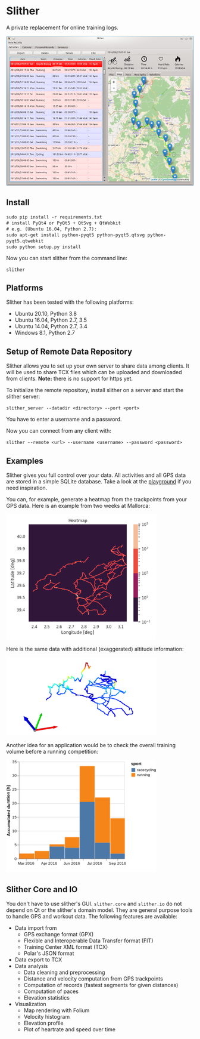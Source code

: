 # Slither

A private replacement for online training logs.

![screenshot](doc/source/_static/slither.png)

## Install

    sudo pip install -r requirements.txt
    # install PyQt4 or PyQt5 + QtSvg + QtWebkit
    # e.g. (Ubuntu 16.04, Python 2.7):
    sudo apt-get install python-pyqt5 python-pyqt5.qtsvg python-pyqt5.qtwebkit
    sudo python setup.py install

Now you can start slither from the command line:

    slither

## Platforms

Slither has been tested with the following platforms:

* Ubuntu 20.10, Python 3.8
* Ubuntu 16.04, Python 2.7, 3.5
* Ubuntu 14.04, Python 2.7, 3.4
* Windows 8.1, Python 2.7

## Setup of Remote Data Repository

Slither allows you to set up your own server to share data among clients.
It will be used to share TCX files which can be uploaded and downloaded from
clients. **Note:** there is no support for https yet.

To initialize the remote repository, install slither on a server and start
the slither server:

    slither_server --datadir <directory> --port <port>

You have to enter a username and a password.

Now you can connect from any client with:

    slither --remote <url> --username <username> --password <password>

## Examples

Slither gives you full control over your data. All activities and all
GPS data are stored in a simple SQLite database. Take a look at the
[playground](https://github.com/AlexanderFabisch/slither/tree/master/playground)
if you need inspiration.

You can, for example, generate a heatmap from the trackpoints from your
GPS data. Here is an example from two weeks at Mallorca:

<img src="doc/source/_static/heatmap_mallorca.png" alt="Heatmap Mallorca" width="80%"/>

Here is the same data with additional (exaggerated) altitude information:

<img src="doc/source/_static/3d_mallorca.png" alt="3D Mallorca" width="80%"/>

Another idea for an application would be to check the overall training volume
before a running competition:

<img src="doc/source/_static/training_volume.png" alt="Training Volume" width="80%"/>

## Slither Core and IO

You don't have to use slither's GUI. `slither.core` and `slither.io` do not
depend on Qt or the slither's domain model. They are general purpose tools
to handle GPS and workout data. The following features are available:

* Data import from
    * GPS exchange format (GPX)
    * Flexible and Interoperable Data Transfer format (FIT)
    * Training Center XML format (TCX)
    * Polar's JSON format
* Data export to TCX
* Data analysis
    * Data cleaning and preprocessing
    * Distance and velocity computation from GPS trackpoints
    * Computation of records (fastest segments for given distances)
    * Computation of paces
    * Elevation statistics
* Visualization
    * Map rendering with Folium
    * Velocity histogram
    * Elevation profile
    * Plot of heartrate and speed over time
